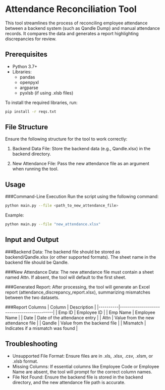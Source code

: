 # Attendance Reconciliation Tool

This tool streamlines the process of reconciling employee attendance between a backend system (such as Qandle Dump) and manual attendance records. It compares the data and generates a report highlighting discrepancies for review.

## Prerequisites
- Python 3.7+
- Libraries:
  - pandas
  - openpyxl
  - argparse
  - pyxlsb (if using .xlsb files)

To install the required libraries, run:

```bash
pip install -r reqs.txt
```

## File Structure
Ensure the following structure for the tool to work correctly:

1. Backend Data File:
Store the backend data (e.g., Qandle.xlsx) in the backend directory.

2. New Attendance File:
Pass the new attendance file as an argument when running the tool.

## Usage
###Command-Line Execution
Run the script using the following command:

```bash
python main.py --file <path_to_new_attendance_file>
```

Example:
```bash
python main.py --file "new_attendance.xlsx"
```

## Input and Output
###Backend Data:
The backend file should be stored as backend/Qandle.xlsx (or other supported formats).
The sheet name in the backend file should be Qandle.

###New Attendance Data:
The new attendance file must contain a sheet named Attn. If absent, the tool will default to the first sheet.

###Generated Report:
After processing, the tool will generate an Excel report (attendance_discrepancy_report.xlsx), summarizing mismatches between the two datasets.

###Report Columns
| Column   | Description                                |
|----------|--------------------------------------------|
| Emp ID   | Employee ID                                |
| Emp Name | Employee Name                              |
| Date     | Date of the attendance entry               |
| Attn     | Value from the new attendance file         |
| Qandle   | Value from the backend file                |
| Mismatch | Indicates if a mismatch was found          |

## Troubleshooting
- Unsupported File Format: Ensure files are in .xls, .xlsx, .csv, .xlsm, or .xlsb format.
- Missing Columns: If essential columns like Employee Code or Employee Name are absent, the tool will prompt for the correct column names.
- File Not Found: Ensure the backend file is stored in the backend directory, and the new attendance file path is accurate.